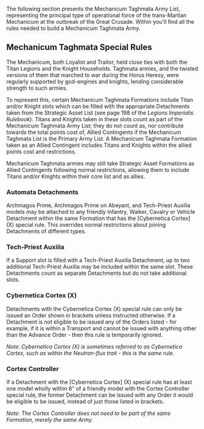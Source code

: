 The following section presents the Mechanicum Taghmata Army List, representing the principal type of operational force of the trans-Martian Mechanicum at the outbreak of the Great Crusade. Within you'll find all the rules needed to build a Mechanicum Taghmata Army.

## Mechanicum Taghmata Special Rules

The Mechanicum, both Loyalist and Traitor, held close ties with both the Titan Legions and the Knight Households. Taghmata armies, and the twisted versions of them that marched to war during the Horus Heresy, were regularly supported by god-engines and knights, lending considerable strength to such armies.

To represent this, certain Mechanicum Taghmata Formations include Titan and/or Knight slots which can be filled with the appropriate Detachments taken from the Strategic Asset List (see page 198 of the *Legions Imperialis Rulebook*). Titans and Knights taken in these slots count as part of the Mechanicum Taghmata Army List; they do not count as, nor contribute towards the total points cost of, Allied Contingents if the Mechanicum Taghmata List is the Primary Army List. A Mechanicum Taghmata Formation taken as an Allied Contingent includes Titans and Knights within the allied points cost and restrictions.

Mechanicum Taghmata armies may still take Strategic Asset Formations as Allied Contingents following normal restrictions, allowing them to include Titans and/or Knights within their core list and as allies.

### Automata Detachments

Archmagos Prime, Archmagos Prime on Abeyant, and Tech-Priest Auxilia models may be attached to any friendly Infantry, Walker, Cavalry or Vehicle Detachment within the same Formation that has the [Cybernetica Cortex] (X) special rule. This overrides normal restrictions about joining Detachments of different types.

### Tech-Priest Auxilia

If a Support slot is filled with a Tech-Priest Auxilia Detachment, up to two additional Tech-Priest Auxilia may be included within the same slot. These Detachments count as separate Detachments but do not take additional slots.

### Cybernetica Cortex (X)

Detachments with the Cybernetica Cortex (X) special rule can only be issued an Order shown in brackets unless instructed otherwise. If a Detachment is not eligible to be issued any of the Orders listed - for example, if it is within a Transport and cannot be issued with anything other than the Advance Order - then this rule is temporarily ignored.

*Note: Cybernetica Cortex (X) is sometimes referred to as Cybernetica Cortex, such as within the Neutron-flux trait - this is the same rule.*

### Cortex Controller

If a Detachment with the [Cybernetica Cortex] (X) special rule has at least one model wholly within 8" of a friendly model with the Cortex Controller special rule, the former Detachment can be issued with any Order it would be eligible to be issued, instead of just those listed in brackets.

*Note: The Cortex Controller does not need to be part of the same Formation, merely the same Army.*
